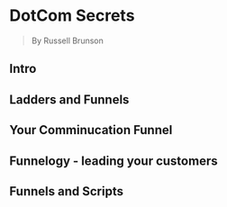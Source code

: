 # DotCom Secrets 

> By Russell Brunson

## Intro

## Ladders and Funnels

## Your Comminucation Funnel

## Funnelogy - leading your customers

## Funnels and Scripts
